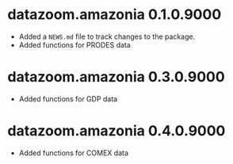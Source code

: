# datazoom.amazonia 0.1.0.9000

* Added a `NEWS.md` file to track changes to the package.
* Added functions for PRODES data

# datazoom.amazonia 0.3.0.9000
* Added functions for GDP data 

# datazoom.amazonia 0.4.0.9000
* Added functions for COMEX data 
